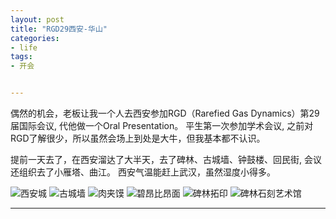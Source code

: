 ```yaml
---
layout: post
title: "RGD29西安-华山"
categories:
- life
tags:
- 开会


---
```


偶然的机会，老板让我一个人去西安参加RGD（Rarefied Gas Dynamics）第29届国际会议, 代他做一个Oral Presentation。
平生第一次参加学术会议, 之前对RGD了解很少，所以虽然会场上到处是大牛，但我基本都不认识。

提前一天去了，在西安溜达了大半天，去了碑林、古城墙、钟鼓楼、回民街, 会议还组织去了小雁塔、曲江。
西安气温能赶上武汉，虽然湿度小得多。

![西安城](https://www.dropbox.com/s/zxxcs21jw5sx0kn/WP_20140712_17_21_32_Pro.jpg)
![古城墙](https://www.dropbox.com/s/tk95gze39z7vuc0/WP_20140713_07_57_57_Pro.jpg)
![肉夹馍](https://www.dropbox.com/s/tk95gze39z7vuc0/WP_20140713_07_57_57_Pro.jpg)
![碧昂比昂面](https://www.dropbox.com/s/hwiibfati0r546e/WP_20140712_17_51_04_Pro.jpg)
![碑林拓印](https://www.dropbox.com/s/kcu5e6mx5s4c9zw/WP_20140713_08_48_14_Pro.jpg)
![碑林石刻艺术馆](https://www.dropbox.com/s/kcu5e6mx5s4c9zw/WP_20140713_08_48_14_Pro.jpg)










-----

